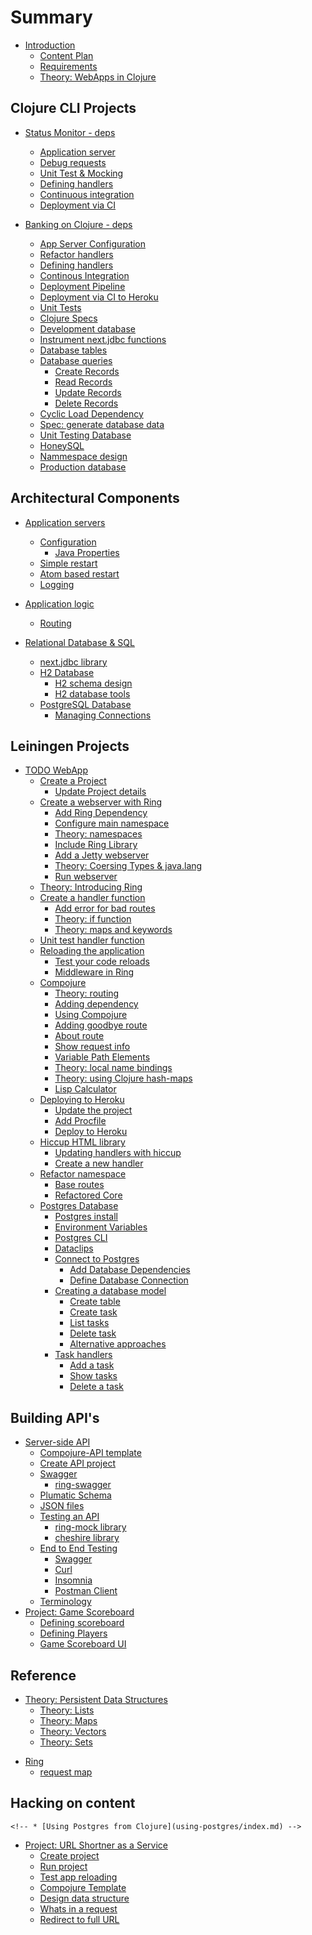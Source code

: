 # Summary

* [Introduction](introduction.md)
    * [Content Plan](content-plan.md)
    * [Requirements](requirements.md)
    <!-- * [Additional Resources](additional-resources.md) -->
    <!-- * [Theory: Clojure Overview](overview/index.md) -->
    * [Theory: WebApps in Clojure](overview/webapps-in-clojure.md)
<!-- * [Setup](setup/index.md) -->

## Clojure CLI Projects
* [Status Monitor - deps](projects/status-monitor-deps/index.md)
    * [Application server](projects/status-monitor-deps/application-server.md)
    * [Debug requests](projects/status-monitor-deps/debugging-requests.md)
    * [Unit Test & Mocking](projects/status-monitor-deps/unit-test-mocking-handlers.md)
    * [Defining handlers](projects/status-monitor-deps/refactor-handlers-and-tests.md)
    * [Continuous integration](projects/status-monitor-deps/continuous-integration.md)
    * [Deployment via CI](projects/status-monitor-deps/deployment-via-ci.md)

* [Banking on Clojure - deps](projects/banking-on-clojure/index.md)
    * [App Server Configuration](projects/banking-on-clojure/application-server-configuration.md)
    * [Refactor handlers](projects/banking-on-clojure/refactor-handler.md)
    * [Defining handlers](projects/banking-on-clojure/defining-handlers.md)
    * [Continous Integration](projects/banking-on-clojure/continuous-integration.md)
    * [Deployment Pipeline](projects/banking-on-clojure/deployment-pipeline.md)
    * [Deployment via CI to Heroku](projects/banking-on-clojure/deployment-via-ci.md)
    * [Unit Tests](projects/banking-on-clojure/unit-tests.md)
    * [Clojure Specs](projects/banking-on-clojure/spec-generative-testing.md)
    * [Development database](projects/banking-on-clojure/development-database.md)
    * [Instrument next.jdbc functions](projects/banking-on-clojure/instrument-next-jdbc-functions.md)
    * [Database tables](projects/banking-on-clojure/database-tables.md)
    * [Database queries](projects/banking-on-clojure/database-queries.md)
        * [Create Records](projects/banking-on-clojure/create-records.md)
        * [Read Records](projects/banking-on-clojure/read-records.md)
        * [Update Records](projects/banking-on-clojure/update-records.md)
        * [Delete Records](projects/banking-on-clojure/delete-records.md)
    * [Cyclic Load Dependency](projects/banking-on-clojure/cyclic-load-dependency.md)
    * [Spec: generate database data](projects/banking-on-clojure/clojure-spec-generate-mock-data.md)
    * [Unit Testing Database](projects/banking-on-clojure/unit-testing-the-database.md)
    <!-- * [Migratus](projects/banking-on-clojure/migratus.md) -->
    * [HoneySQL](projects/banking-on-clojure/honeysql.md)
    * [Nammespace design](projects/banking-on-clojure/namespace-design.md)
    * [Production database](projects/banking-on-clojure/production-database.md)

## Architectural Components
* [Application servers](app-servers/index.md)
    * [Configuration](app-servers/basic-configuration.md)
        * [Java Properties](app-servers/java-system-properties.md)
    * [Simple restart](app-servers/simple-restart.md)
    * [Atom based restart](app-servers/atom-based-restart.md)
    <!-- * [Ring wrap-reload](app-servers/ring-wrap-reload.md) -->
    <!-- * [Component lifecycle](app-servers/component-lifecycle/index.md) -->
    <!--     * [mount](app-servers/component-lifecycle/mount.md) -->
    <!--     * [component](app-servers/component-lifecycle/component.md) -->
    <!--     * [integrant](app-servers/component-lifecycle/integrant.md) -->
    * [Logging](app-servers/app-server-logging.md)

* [Application logic](application-logic/index.md)
    * [Routing](application-logic/routing.md)
    <!-- * [Requests](application-logic/requests/index.md) -->
    <!-- * [Responses](application-logic/responses/index.md) -->
    <!-- * [handlers](application-logic/handlers/index.md) -->
    <!-- * [middleware](application-logic/middleware/index.md) -->
    <!-- * [Serving static content](app-servers/static-content.md) -->


* [Relational Database & SQL](relational-databases-and-sql/index.md)
    * [next.jdbc library](relational-databases-and-sql/next-jdbc-library/index.md)
    * [H2 Database](relational-databases-and-sql/h2-database/index.md)
        * [H2 schema design](relational-databases-and-sql/h2-database/schema-design.md)
        * [H2 database tools](relational-databases-and-sql/h2-database/database-tools.md)
    * [PostgreSQL Database](relational-databases-and-sql/postgresql-database.md)
        * [Managing Connections](relational-databases-and-sql/managing-connections.md)

<!-- * [Clojure databases](clojure-databases/index.md) -->
<!--     * [crux](clojure-databases/crux/index.md) -->

<!-- * [Key Value Store](key-value-store/index.md) -->
<!--     * [Redis](key-value-store/redis.md) -->


## Leiningen Projects

* [TODO WebApp](projects/leiningen/todo-app/index.md)
    * [Create a Project](projects/leiningen/todo-app/create-a-project/index.md)
        * [Update Project details](projects/leiningen/todo-app/create-a-project/update-project-details.md)
        <!-- * [Code so far](projects/leiningen/todo-app/create-a-project/code-so-far.md) -->
    * [Create a webserver with Ring](projects/leiningen/todo-app/create-a-webserver-with-ring/index.md)
        * [Add Ring Dependency](projects/leiningen/todo-app/create-a-webserver-with-ring/add-ring-dependency.md)
        * [Configure main namespace](projects/leiningen/todo-app/create-a-webserver-with-ring/configure-main-namespace.md)
        * [Theory: namespaces](projects/leiningen/todo-app/create-a-webserver-with-ring/namespaces.md)
        * [Include Ring Library](projects/leiningen/todo-app/create-a-webserver-with-ring/include-ring-library.md)
        * [Add a Jetty webserver](projects/leiningen/todo-app/create-a-webserver-with-ring/add-a-jetty-webserver.md)
        * [Theory: Coersing Types & java.lang](projects/leiningen/todo-app/create-a-webserver-with-ring/coersing-types-and-java-lang.md)
        * [Run webserver](projects/leiningen/todo-app/create-a-webserver-with-ring/run-webserver.md)
        <!-- * [Code so far](projects/leiningen/todo-app/create-a-webserver-with-ring/code-so-far.md) -->
    * [Theory: Introducing Ring](projects/leiningen/todo-app/introducing-ring/index.md)
    * [Create a handler function](projects/leiningen/todo-app/create-a-handler-function/index.md)
        * [Add error for bad routes](projects/leiningen/todo-app/create-a-handler-function/add-not-found.md)
        * [Theory: if function](projects/leiningen/todo-app/create-a-handler-function/if-function.md)
        * [Theory: maps and keywords](projects/leiningen/todo-app/create-a-handler-function/maps-and-keywords.md)
        <!-- * [Code so far](projects/leiningen/todo-app/create-a-handler-function/code-so-far.md) -->
    * [Unit test handler function](projects/leiningen/todo-app/unit-test-handler-function/index.md)
    * [Reloading the application](projects/leiningen/todo-app/reloading-the-application/index.md)
        * [Test your code reloads](projects/leiningen/todo-app/reloading-the-application/test-your-code-reloads.md)
        * [Middleware in Ring](projects/leiningen/todo-app/reloading-the-application/middleware.md)
        <!-- * [Code so far](projects/leiningen/todo-app/reloading-the-application/code-so-far.md) -->
    * [Compojure](projects/leiningen/todo-app/compojure/index.md)
        * [Theory: routing](projects/leiningen/todo-app/compojure/theory-routing.md)
        * [Adding dependency](projects/leiningen/todo-app/compojure/adding-dependency.md)
        * [Using Compojure](projects/leiningen/todo-app/compojure/using-compojure.md)
        * [Adding goodbye route](projects/leiningen/todo-app/compojure/adding-goodbye-route.md)
        * [About route](projects/leiningen/todo-app/compojure/about.md)
        * [Show request info](projects/leiningen/todo-app/compojure/show-request-info.md)
        * [Variable Path Elements](projects/leiningen/todo-app/compojure/variable-path-elements.md)
        * [Theory: local name bindings](projects/leiningen/todo-app/compojure/theory-local-name-bindings.md)
        * [Theory: using Clojure hash-maps](projects/leiningen/todo-app/compojure/theory-using-hash-maps.md)
        * [Lisp Calculator](projects/leiningen/todo-app/compojure/lisp-calculator.md)
        <!-- * [Code so far](projects/leiningen/todo-app/compojure/code-so-far.md) -->
    * [Deploying to Heroku](projects/leiningen/todo-app/heroku/index.md)
        * [Update the project](projects/leiningen/todo-app/heroku/update-project.md)
        * [Add Procfile](projects/leiningen/todo-app/heroku/procfile.md)
        * [Deploy to Heroku](projects/leiningen/todo-app/heroku/deploy.md)
        <!-- * [Code so far](projects/leiningen/todo-app/heroku/code-so-far.md) -->
    * [Hiccup HTML library](projects/leiningen/todo-app/hiccup/index.md)
        * [Updating handlers with hiccup](projects/leiningen/todo-app/hiccup/updating-handlers-with-hiccup.md)
        * [Create a new handler](projects/leiningen/todo-app/hiccup/create-new-handler.md)
        <!-- * [Code so far](projects/leiningen/todo-app/hiccup/code-so-far.md) -->
    * [Refactor namespace](projects/leiningen/todo-app/refactor-namespace/index.md)
        * [Base routes](projects/leiningen/todo-app/refactor-namespace/base-routes.md)
        <!-- * [Play routes](projects/leiningen/todo-app/refactor-namespace/play-routes.md) -->
        <!-- * [Task routes](projects/leiningen/todo-app/refactor-namespace/task-routes.md) -->
        * [Refactored Core](projects/leiningen/todo-app/refactor-namespace/core.md)
        <!-- * [Code so far](projects/leiningen/todo-app/refactor-namespace/code-so-far.md) -->
    * [Postgres Database](projects/leiningen/todo-app/postgres/index.md)
        * [Postgres install](projects/leiningen/todo-app/postgres/install.md)
        * [Environment Variables](projects/leiningen/todo-app/postgres/environment-variables.md)
        * [Postgres CLI](projects/leiningen/todo-app/postgres/postgres-cli.md)
        <!-- * [pgAdmin](projects/leiningen/todo-app/postgres/pg-admin.md) -->
        * [Dataclips](projects/leiningen/todo-app/postgres/dataclips.md)
        * [Connect to Postgres](projects/leiningen/todo-app/connect-to-postgres/index.md)
            * [Add Database Dependencies](projects/leiningen/todo-app/connect-to-postgres/add-database-dependencies.md)
            * [Define Database Connection](projects/leiningen/todo-app/connect-to-postgres/define-db-connection.md)
        * [Creating a database model](projects/leiningen/todo-app/database-model/index.md)
            * [Create table](projects/leiningen/todo-app/database-model/create-table.md)
            * [Create task](projects/leiningen/todo-app/database-model/create-task.md)
            * [List tasks](projects/leiningen/todo-app/database-model/show-all-task.md)
            * [Delete task](projects/leiningen/todo-app/database-model/delete-task.md)
            * [Alternative approaches](projects/leiningen/todo-app/database-model/alternative-approaches.md)
        * [Task handlers](projects/leiningen/todo-app/task-handlers/index.md)
            * [Add a task](projects/leiningen/todo-app/task-handlers/add-a-task.md)
            * [Show tasks](projects/leiningen/todo-app/task-handlers/show-task.md)
            * [Delete a task](projects/leiningen/todo-app/task-handlers/delete-a-task.md)
    <!-- * [A working example](projects/leiningen/todo-app/working-example/index.md) -->

## Building API's
* [Server-side API](server-side-api/index.md)
    * [Compojure-API template](server-side-api/compojure-api-template.md)
    * [Create API project](server-side-api/create-compojure-api-project.md)
    * [Swagger](server-side-api/swagger.md)
        * [ring-swagger](server-side-api/ring-swagger.md)
    * [Plumatic Schema](server-side-api/plumatic-schema.md)
    * [JSON files](server-side-api/json-files.md)
    * [Testing an API](server-side-api/testing-api.md)
        * [ring-mock library](server-side-api/ring-mock.md)
        *   [cheshire library](server-side-api/cheshire.md)
    * [End to End Testing](server-side-api/end-to-end-testing/index.md)
        * [Swagger](server-side-api/end-to-end-testing/swagger.md)
        * [Curl](server-side-api/end-to-end-testing/curl.md)
        * [Insomnia](server-side-api/end-to-end-testing/insomnia.md)
        * [Postman Client](server-side-api/end-to-end-testing/postman.md)
    * [Terminology](server-side-api/terminology.md)
* [Project: Game Scoreboard](server-side-api/projects/game-scoreboard/index.md)
    * [Defining scoreboard](server-side-api/projects/game-scoreboard/defining-scoreboard.md)
    * [Defining Players](server-side-api/projects/game-scoreboard/defining-scores.md)
    * [Game Scoreboard UI](server-side-api/projects/game-scoreboard-ui/index.md)

<!-- ## Micro-frameworks (TODO) -->

<!-- * [Overview](micro-framework/index.md) -->
<!--     * [Luminus](micro-framework/luminus/index.md) -->
<!--     * [Pedestal](micro-framework/pedestal/index.md) -->
<!--     * [Edge](micro-framework/edge/index.md) -->


## Reference
* [Theory: Persistent Data Structures](persistent-data-structures/index.md)
    * [Theory: Lists](persistent-data-structures/lists.md)
    * [Theory: Maps](persistent-data-structures/maps.md)
    * [Theory: Vectors](persistent-data-structures/vectors.md)
    * [Theory: Sets](persistent-data-structures/sets.md)
<!-- * [Compojure defroutes macro](compojure/defroutes.md) -->
* [Ring](reference/ring/index.md)
    * [request map](reference/ring/request-map.md)

## Hacking on content
<!-- * [Variable tag names](work-in-progress.md) -->
    <!-- * [Using Postgres from Clojure](using-postgres/index.md) -->
* [Project: URL Shortner as a Service](project-url-shortner/index.md)
    * [Create project](project-url-shortner/create-project.md)
    * [Run project](project-url-shortner/run-project.md)
    * [Test app reloading](project-url-shortner/test-app-reloading.md)
    * [Compojure Template](project-url-shortner/compojure-template.md)
    * [Design data structure](project-url-shortner/design-data-structure.md)
    * [Whats in a request](project-url-shortner/whats-in-a-request.md)
    * [Redirect to full URL](project-url-shortner/redirect-to-full-url.md)
    <!--     * [Add static resources](project-url-shortner/add-static-resources.md) -->
    <!--     * [Disable anti-forgery check](project-url-shortner/disable-anti-forgery-check.    md) -->
    <!--     * [Create HTML Form](project-url-shortner/create-html-form.md) -->
    <!--     * [Using Ring Redirect](project-url-shortner/using-ring-redirect.md) -->
    <!--     * [Named alias handler](project-url-shortner/named-alias-handler.md) -->
    <!--     * [if-let function](project-url-shortner/if-let-function.md) -->
    <!--     * [Refactor: Hiccup form](project-url-shortner/refacor-hiccup-form.md) -->
    <!--     * [Alias generator](project-url-shortner/alias-generator.md) -->
    <!--     * [Persist aliases](project-url-shortner/persist-aliases.md) -->
    <!--     * [Postgres setup](project-url-shortner/postgres-setup.md) -->
    <!--     * [Redis setup](project-url-shortner/redis-setup.md) -->
    <!--     * [create database](project-url-shortner/create-database.md) -->
    <!--     * [add alias to database](project-url-shortner/add-alias-to-database.md) -->
    <!--     * [get alias from database](project-url-shortner/get-alias-from-database.md) -->
    <!--     * [delete alias from database](project-url-shortner/delete-alias-from-database.md) -->
    <!-- * [Building a full database backed app](full-app/index.md) -->
    <!-- * [Testing](testing/index.md) -->
    <!--     * [Unit Testing](testing/unit/testing/index.md) -->
    <!-- * [Reference](reference/index.md) -->
    <!-- * [Lighttable](lighttable/index.md) -->
    <!--     * [Configure Keyboard mappings](lighttable/configure-keyboard-mappings.md) -->
    <!-- * [Projects with Leiningen](leiningen/index.md) -->
    <!--     * [Create a project](leiningen/create-a-project.md) -->
    <!--     * [Run the REPL](leiningen/run-the-repl.md) -->
    <!--     * [Profiles overview](leiningen/profile.md) -->
    <!--     * [Adding a dev profile](leiningen/adding-a-dev-profile.md) -->
    <!--     * [Templates](leiningen/templates.md) -->
    <!--     * [Plugins](leiningen/plugins.md) -->
    <!-- * [Development Environments](development-environment/index.md) -->
    <!--     * [Java](development-environment/java.md) -->
    <!--     * [Leiningen](development-environment/leiningen.md) -->
    <!--     * [LightTable](development-environment/lighttable.md) -->
    <!--     * [Other tools](development-environment/other-tools.md) -->
